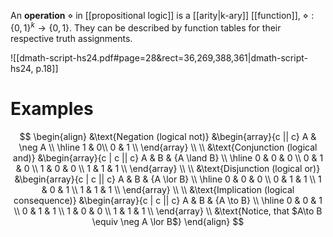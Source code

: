 
An **operation** $\diamond$ in [[propositional logic]] is a [[arity|k-ary]] [[function]], $\diamond :\{0,1\}^k\to\{0,1\}$.
They can be described by function tables for their respective truth assignments.

![[dmath-script-hs24.pdf#page=28&rect=36,269,388,361|dmath-script-hs24, p.18]]


# Examples
$$
\begin{align}
&\text{Negation (logical not)}
&\begin{array}{c || c}
A & \neg A \\
\hline
1 & 0\\
0 & 1 \\
\end{array} \\
\\
&\text{Conjunction (logical and)}
&\begin{array}{c | c || c}
A & B & {A \land B} \\
\hline
0 & 0 & 0 \\
0 & 1 & 0 \\
1 & 0 & 0 \\
1 & 1 & 1 \\
\end{array} \\
\\
&\text{Disjunction (logical or)}
&\begin{array}{c | c || c}
A & B & {A \lor B} \\
\hline
0 & 0 & 0 \\
0 & 1 & 1 \\
1 & 0 & 1 \\
1 & 1 & 1 \\
\end{array} \\
\\
&\text{Implication (logical consequence)}
&\begin{array}{c | c || c}
A & B & {A \to B} \\
\hline
0 & 0 & 1 \\
0 & 1 & 1 \\
1 & 0 & 0 \\
1 & 1 & 1 \\
\end{array} \\
&\text{Notice, that $A\to B \equiv \neg A \lor B$}
\end{align}
$$

